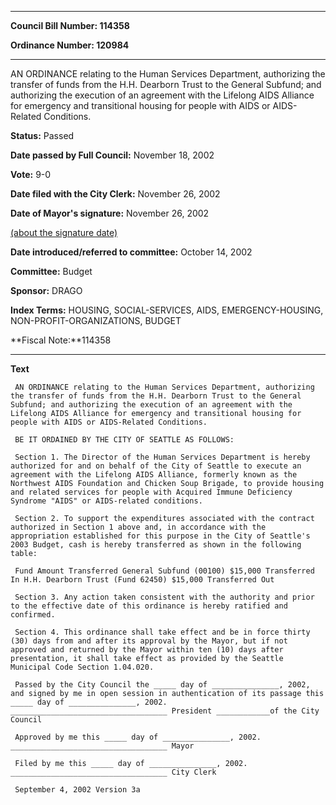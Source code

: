 

********

**Council Bill Number: 114358**
   
**Ordinance Number: 120984**
********

 AN ORDINANCE relating to the Human Services Department, authorizing the transfer of funds from the H.H. Dearborn Trust to the General Subfund; and authorizing the execution of an agreement with the Lifelong AIDS Alliance for emergency and transitional housing for people with AIDS or AIDS-Related Conditions.

**Status:** Passed
   
**Date passed by Full Council:** November 18, 2002
   
**Vote:** 9-0
   
**Date filed with the City Clerk:** November 26, 2002
   
**Date of Mayor's signature:** November 26, 2002
   
[(about the signature date)](/~public/approvaldate.htm)
   
   
   
**Date introduced/referred to committee:** October 14, 2002
   
**Committee:** Budget
   
**Sponsor:** DRAGO
   
   
**Index Terms:** HOUSING, SOCIAL-SERVICES, AIDS, EMERGENCY-HOUSING, NON-PROFIT-ORGANIZATIONS, BUDGET

**Fiscal Note:**114358

********

**Text**
   
```
 AN ORDINANCE relating to the Human Services Department, authorizing the transfer of funds from the H.H. Dearborn Trust to the General Subfund; and authorizing the execution of an agreement with the Lifelong AIDS Alliance for emergency and transitional housing for people with AIDS or AIDS-Related Conditions.

 BE IT ORDAINED BY THE CITY OF SEATTLE AS FOLLOWS:

 Section 1. The Director of the Human Services Department is hereby authorized for and on behalf of the City of Seattle to execute an agreement with the Lifelong AIDS Alliance, formerly known as the Northwest AIDS Foundation and Chicken Soup Brigade, to provide housing and related services for people with Acquired Immune Deficiency Syndrome "AIDS" or AIDS-related conditions.

 Section 2. To support the expenditures associated with the contract authorized in Section 1 above and, in accordance with the appropriation established for this purpose in the City of Seattle's 2003 Budget, cash is hereby transferred as shown in the following table:

 Fund Amount Transferred General Subfund (00100) $15,000 Transferred In H.H. Dearborn Trust (Fund 62450) $15,000 Transferred Out

 Section 3. Any action taken consistent with the authority and prior to the effective date of this ordinance is hereby ratified and confirmed.

 Section 4. This ordinance shall take effect and be in force thirty (30) days from and after its approval by the Mayor, but if not approved and returned by the Mayor within ten (10) days after presentation, it shall take effect as provided by the Seattle Municipal Code Section 1.04.020.

 Passed by the City Council the _____ day of _______________, 2002, and signed by me in open session in authentication of its passage this _____ day of _______________, 2002. ___________________________________ President ____________of the City Council

 Approved by me this _____ day of _______________, 2002. ___________________________________ Mayor

 Filed by me this _____ day of _______________, 2002. ___________________________________ City Clerk

 September 4, 2002 Version 3a

```

